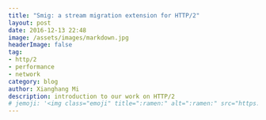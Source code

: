 ```yaml
---
title: "Smig: a stream migration extension for HTTP/2"
layout: post
date: 2016-12-13 22:48
image: /assets/images/markdown.jpg
headerImage: false
tag:
- http/2
- performance
- network
category: blog
author: Xianghang Mi
description: introduction to our work on HTTP/2
# jemoji: '<img class="emoji" title=":ramen:" alt=":ramen:" src="https://assets.github.com/images/icons/emoji/unicode/1f35c.png" height="20" width="20" align="absmiddle">'
---
```



